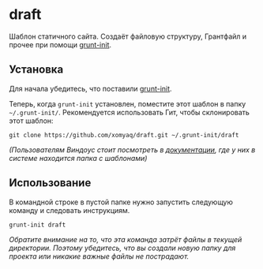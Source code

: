 # draft

Шаблон статичного сайта. Создаёт файловую структуру, Грантфайл и прочее при помощи [grunt-init][].

[grunt-init]: http://gruntjs.com/project-scaffolding

## Установка
Для начала убедитесь, что поставили [grunt-init][].

Теперь, когда `grunt-init` установлен, поместите этот шаблон в папку `~/.grunt-init/`. Рекомендуется использовать Гит, чтобы склонировать этот шаблон:

```
git clone https://github.com/xomyaq/draft.git ~/.grunt-init/draft
```

_(Пользователям Виндоус стоит посмотреть в [документации][grunt-init], где у них в системе находится папка с шаблонами)_

## Использование

В командной строке в пустой папке нужно запустить следующую команду и следовать инструкциям.

```
grunt-init draft
```

_Обратите внимание на то, что эта команда затрёт файлы в текущей директории. Поэтому убедитесь, что вы создали новую папку для проекта или никакие важные файлы не пострадают._
